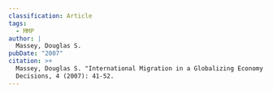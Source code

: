 ```yaml
---
classification: Article
tags:
  - MMP
author: |
  Massey, Douglas S.
pubDate: "2007"
citation: >+
  Massey, Douglas S. "International Migration in a Globalizing Economy." Great
  Decisions, 4 (2007): 41-52.
---
```

